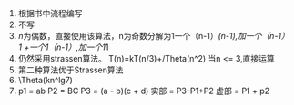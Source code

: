 1. 根据书中流程编写
2. 不写
3. $n$为偶数，直接使用该算法，n为奇数分解为1一个（n-1）*(n-1),加一个（n-1）*1
+一个1*（n-1）,加一个1*1
4. 仍然采用strassen算法。
   T(n)=kT(n/3)+/Theta(n^2)
    当n <= 3,直接运算
5. 第二种算法优于Strassen算法
6. \Theta(kn^lg7)
7. p1 = ab
   P2 = BC
   P3 = (a - b)(c + d)
实部 = P3-P1+P2
虚部 = P1 + p2